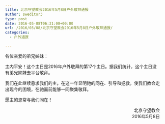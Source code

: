 ```yaml
---
title: 北京守望教会2016年5月8日户外敬拜通报
author: sweditor3
type: post
date: 2016-05-08T06:31:00+00:00
url: /2016/05/08/北京守望教会2016年5月8日户外敬拜通报/
categories:
  - 户外通报

---
```

各位亲爱的弟兄姊妹： 

主内平安！这个主日是2016年户外敬拜的第17个主日。据我们统计，这个主日没有弟兄姊妹去平台敬拜。 

我们在此继续恳求我们的主，在这一年显明祂的同在、引导和拯救，使我们教会走出现今的困境，在祂面前能够一同聚集敬拜。 

愿主的恩常与我们同在！ 

<p style="text-align: right;">
  北京守望教会<br /> 2016年5月8日
</p>